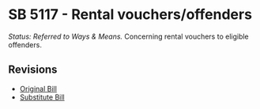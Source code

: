 # SB 5117 - Rental vouchers/offenders
*Status: Referred to Ways & Means.*
Concerning rental vouchers to eligible offenders.

## Revisions
* [Original Bill](1/)
* [Substitute Bill](S/)